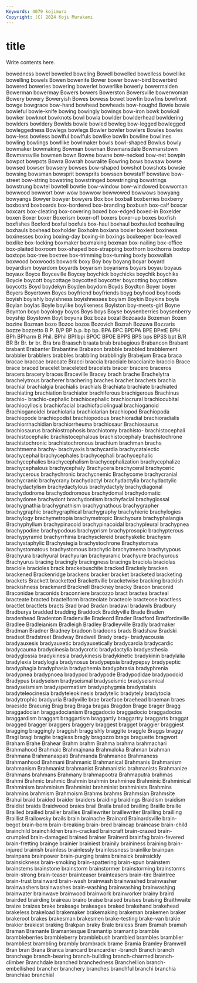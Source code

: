 ```yaml
---
Keywords: 4079 kojimura
Copyright: (C) 2024 Koji Murakami
---
```


# title

Write contents here.



bowedness bowel boweled boweling Bowell
bowelled bowelless bowellike bowelling bowels Bowen bowenite Bower bower bower-bird
bowerbird bowered boweries bowering bowerlet bowerlike bowerly bowermaiden Bowerman bowermay
Bowers bowers Bowerston Bowersville bowerwoman Bowery bowery Boweryish Bowes bowess
bowet bowfin bowfins bowfront bowge bowgrace bow-hand bowhead bowheads bow-houghd
Bowie bowie bowieful bowie-knife bowing bowingly bowings bow-iron bowk bowkail
bowker bowknot bowknots bowl bowla bowlder bowlderhead bowldering bowlders bowldery
Bowlds bowle bowled bowleg bow-legged bowlegged bowleggedness Bowlegs bowlegs Bowler
bowler bowlers Bowles bowles bow-less bowless bowlful bowlfuls bowlike bowlin
bowline bowlines bowling bowlings bowllike bowlmaker bowls bowl-shaped Bowlus bowly
bowmaker bowmaking Bowman bowman Bowmansdale Bowmanstown Bowmansville bowmen bown Bowne
bowne bow-necked bow-net bowpin bowpot bowpots Bowra Bowrah bowralite Bowring
bows bowsaw bowse bowsed bowser bowsery bowses bow-shaped bowshot bowshots
bowsie bowsing bowsman bowsprit bowsprits bowssen bowstaff bowstave bow-street bow-string
bowstring bowstringed bowstringing bowstrings bowstrung bowtel bowtell bowtie bow-window bow-windowed
bowwoman bowwood bowwort bow-wow bowwow bowwowed bowwows bowyang bowyangs Bowyer
bowyer bowyers Box box boxball boxberries boxberry boxboard boxboards box-bordered
box-branding boxbush box-calf boxcar boxcars box-cleating box-covering boxed box-edged boxed-in
Boxelder boxen Boxer boxer Boxerism boxer-off boxers boxer-up boxes boxfish
boxfishes Boxford boxful boxfuls box-haul boxhaul boxhauled boxhauling boxhauls boxhead
boxholder Boxholm boxiana boxier boxiest boxiness boxinesses boxing boxing-day boxing-in
boxings boxkeeper box-leaved boxlike box-locking boxmaker boxmaking boxman box-nailing box-office
box-plaited boxroom box-shaped box-strapping boxthorn boxthorns boxtop boxtops box-tree boxtree
box-trimming box-turning boxty boxwallah boxwood boxwoods boxwork boxy Boy boy
boyang boyar boyard boyardism boyardom boyards boyarism boyarisms boyars boyau
boyaus boyaux Boyce Boyceville Boycey boychick boychicks boychik boychiks Boycie
boycott boycottage boycotted boycotter boycotting boycottism boycotts Boyd boydekyn Boyden
boydom Boyds Boydton Boyer boyer Boyers Boyertown Boyes boyfriend boyfriends
boyg boyhood boyhoods boyish boyishly boyishness boyishnesses boyism Boykin Boykins
boyla Boylan boylas Boyle boylike boylikeness Boylston boy-meets-girl Boyne Boynton
boyo boyology boyos Boys boys Boyse boysenberries boysenberry boyship Boystown
Boyt boyuna Boz boza bozal Bozcaada Bozeman Bozen bozine Bozman
bozo Bozoo bozos Bozovich Bozrah Bozuwa Bozzaris bozze bozzetto B.P.
B/P BP b.p. bp bp. BPA BPC BPDPA BPE BPetE
BPH BPh BPharm B.Phil. BPhil BPI bpi BPOC BPOE BPPS
BPS bps BPSS bpt B/R BR Br Br. br br.
Bra bra Braasch braata brab brabagious Brabancon Brabant brabant Brabanter
Brabantine Brabazon brabble brabbled brabblement brabbler brabblers brabbles brabbling brabblingly
Brabejum Braca braca bracae braccae braccate Bracci braccia bracciale braccianite
braccio Brace brace braced bracelet braceleted bracelets bracer bracero braceros
bracers bracery braces Braceville Bracey brach brache Brachelytra brachelytrous bracherer
brachering braches brachet brachets brachia brachial brachialgia brachialis brachials Brachiata
brachiate brachiated brachiating brachiation brachiator brachiferous brachigerous Brachinus brachio- brachio-cephalic
brachiocephalic brachiocrural brachiocubital brachiocyllosis brachiofacial brachiofaciolingual brachioganoid Brachioganoidei brachiolaria brachiolarian
brachiopod Brachiopoda brachiopode brachiopodist brachiopodous brachioradial brachioradialis brachiorrhachidian brachiorrheuma brachiosaur
Brachiosaurus brachiosaurus brachiostrophosis brachiotomy brachisto- brachistocephali brachistocephalic brachistocephalous brachistocephaly brachistochrone
brachistochronic brachistochronous brachium brachman brachs brachtmema brachy- brachyaxis brachycardia brachycatalectic
brachycephal brachycephales brachycephali brachycephalic brachycephalies brachycephalism brachycephalization brachycephalize brachycephalous brachycephaly
Brachycera brachyceral brachyceric brachycerous brachychronic brachycnemic Brachycome brachycranial brachycranic brachycrany
brachydactyl brachydactylia brachydactylic brachydactylism brachydactylous brachydactyly brachydiagonal brachydodrome brachydodromous brachydomal
brachydomatic brachydome brachydont brachydontism brachyfacial brachyglossal brachygnathia brachygnathism brachygnathous brachygrapher
brachygraphic brachygraphical brachygraphy brachyhieric brachylogies brachylogy brachymetropia brachymetropic Brachyoura brachyphalangia
Brachyphyllum brachypinacoid brachypinacoidal brachypleural brachypnea brachypodine brachypodous brachyprism brachyprosopic brachypterous
brachypyramid brachyrrhinia brachysclereid brachyskelic brachysm brachystaphylic Brachystegia brachystochrone Brachystomata brachystomatous
brachystomous brachytic brachytmema brachytypous Brachyura brachyural brachyuran brachyuranic brachyure brachyurous
Brachyurus bracing bracingly bracingness bracings braciola braciolas braciole bracioles brack
brackebuschite bracked Brackely bracken brackened Brackenridge brackens bracker bracket bracketed
bracketing brackets Brackett bracketted Brackettville bracketwise bracking brackish brackishness brackmard
Bracknell Brackney bracky Bracon braconid Braconidae braconids braconniere bracozzo bract
bractea bracteal bracteate bracted bracteiform bracteolate bracteole bracteose bractless bractlet
bractlets bracts Brad brad Bradan bradawl bradawls Bradbury Bradburya bradded
bradding Braddock Braddyville Brade Braden bradenhead Bradenton Bradenville Bradeord Brader
Bradford Bradfordsville Bradlee Bradleianism Bradleigh Bradley Bradleyville Bradly bradmaker Bradman
Bradner Bradney bradoon bradoons brads Bradshaw Bradski bradsot Bradstreet Bradway
Bradwell Brady brady- bradyacousia bradyauxesis bradyauxetic bradyauxetically bradycardia bradycardic bradycauma
bradycinesia bradycrotic bradydactylia bradyesthesia bradyglossia bradykinesia bradykinesis bradykinetic bradykinin bradylalia
bradylexia bradylogia bradynosus bradypepsia bradypepsy bradypeptic bradyphagia bradyphasia bradyphemia bradyphrasia
bradyphrenia bradypnea bradypnoea bradypod bradypode Bradypodidae bradypodoid Bradypus bradyseism bradyseismal
bradyseismic bradyseismical bradyseismism bradyspermatism bradysphygmia bradystalsis bradyteleocinesia bradyteleokinesis bradytelic bradytely
bradytocia bradytrophic bradyuria Bradyville brae braeface braehead braeman braes braeside
Braeunig Brag brag Braga bragas Bragdon Brage brager Bragg braggadocian
braggadocianism Braggadocio braggadocio braggadocios braggardism braggart braggartism braggartly braggartry braggarts
braggat bragged bragger braggers braggery braggest bragget braggier braggiest bragging
braggingly braggish braggishly braggite braggle Braggs braggy Bragi bragi bragite
bragless bragly bragozzo brags braguette bragwort Braham Brahe Brahear Brahm
brahm Brahma brahma brahmachari Brahmahood Brahmaic Brahmajnana Brahmaloka Brahman brahman
Brahmana Brahmanaspati Brahmanda Brahmanee Brahmaness Brahmanhood Brahmani Brahmanic Brahmanical Brahmanis
Brahmanism brahmanism Brahmanist brahmanist Brahmanistic brahmanists Brahmanize Brahmans brahmans Brahmany
brahmapootra Brahmaputra brahmas Brahmi Brahmic brahmic Brahmin brahmin brahminee Brahminic
Brahminical Brahminism brahminism Brahminist brahminist brahminists Brahmins brahmins brahmism Brahmoism
Brahms brahms Brahmsian Brahmsite Brahui braid braided braider braiders braiding
braidings Braidism braidism Braidist braids Braidwood braies brail Braila brailed
brailing Braille braille Brailled brailled brailler brailles Braillewriter braillewriter Brailling
brailling Braillist Brailowsky brails brain brainache Brainard Brainardsville brain-begot brain-born
brain-breaking brain-bred braincap braincase brain-child brainchild brainchildren brain-cracked braincraft brain-crazed
brain-crumpled brain-damaged brained brainer Brainerd brainfag brain-fevered brain-fretting brainge brainier
brainiest brainily braininess braining brain-injured brainish brainless brainlessly brainlessness brainlike
brainpan brainpans brainpower brain-purging brains brainsick brainsickly brainsickness brain-smoking brain-spattering
brain-spun brainstem brainstems brainstone brainstorm brainstormer brainstorming brainstorms brain-strong brain-teaser
brainteaser brainteasers brain-tire Braintree brain-trust brainward brain-wash brainwash brainwashed brainwasher
brainwashers brainwashes brain-washing brainwashing brainwashjng brainwater brainwave brainwood brainwork brainworker
brainy braird brairded brairding braireau brairo braise braised braises braising
Braithwaite braize braizes brake brakeage brakeages braked brakehand brakehead brakeless
brakeload brakemaker brakemaking brakeman brakemen braker brakeroot brakes brakesman brakesmen
brake-testing brake-van brakie brakier brakiest braking Brakpan braky Brale braless
Bram Bramah bramah Braman Bramante Bramantesque Bramantip bramantip bramble brambleberries
brambleberry bramblebush brambled brambles bramblier brambliest brambling brambly brambrack brame
Bramia Bramley Bramwell Bran bran Brana Branca brancard brancardier -branch
Branch branch branchage branch-bearing branch-building branch-charmed branch-climber Branchdale branched branchedness
Branchellion branch-embellished brancher branchery branches branchful branchi branchia branchiae branchial
